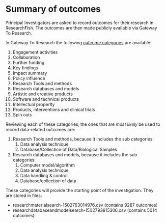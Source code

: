 # Summary of outcomes

Principal Investigators are asked to record outcomes for their research in ResearchFish. The outcomes are then made publicly available via Gateway To Research.

In Gateway To Research the following [outcome categories](http://gtr.rcuk.ac.uk/search/outcomes?term=*&fetchSize=25&selectedSortableField=ty&selectedSortOrder=DESC&fields=acp.d%2Cis.t%2Cprod.t%2Cpol.oid%2Cacp.oid%2Crtp.t%2Cpol.in%2Cprod.i%2Cper.pro.abs%2Cacp.i%2Ccol.org%2Cacp.t%2Cis.d%2Cis.oid%2Ccpro.rtpc%2Cprod.d%2Cstp.oid%2Crtp.i%2Crdm.oid%2Crtp.d%2Ccol.dept%2Cff.d%2Cff.c%2Ccol.pc%2Cpub.t%2Ckf.d%2Cdis.t%2Ccol.oid%2Cpro.t%2Cper.sn%2Corg.orcidId%2Cper.on%2Cff.dept%2Crdm.t%2Corg.n%2Cdis.d%2Cprod.oid%2Cso.cn%2Cdis.i%2Cpro.a%2Cpub.orcidId%2Cpol.gt%2Crdm.i%2Crdm.d%2Cso.oid%2Cper.fnsn%2Cper.org.n%2Cper.pro.t%2Cpro.orcidId%2Cpub.a%2Ccol.d%2Cper.orcidId%2Ccol.c%2Cip.i%2Cpro.gr%2Cpol.i%2Cso.t%2Cper.fn%2Ccol.i%2Cip.t%2Cff.oid%2Cstp.i%2Cso.i%2Ccpro.rcpgm%2Ccpro.hlt%2Ccol.pic%2Cso.d%2Cff.t%2Cip.d%2Cdis.oid%2Cip.oid%2Cstp.d%2Crtp.oid%2Cff.org%2Ckf.oid%2Cstp.t) are available:

1. Engagement activities
1. Collaboration
1. Further funding
1. Key findings
1. Impact summary
1. Policy influence
1. Research Tools and methods
1. Research databases and models
1. Artistic and creative products
1. Software and technical products
1. Intellectual properlty
1. Products, interventions and clinical trials
1. Spin outs

Reviewing each of these categories, the ones that are *most likely* be used to record data-related outcomes are:

1. Research Tools and methods, because it includes the sub categories:
    1. Data analysis technique
    1. Database/Collection of Data/Biological Samples
1. Research databases and models, because it includes the sub categories:
    1. Computer model/algorithm
    1. Data analysis technique
    1. Data handling & control
    1. Database/collection of data

These categories will provide the starting point of the investigation. They are stored in files:
* researchmaterialsearch-1502793014976.csv (contains 9287 outcomes)
* researchdatabaseandmodelsearch-1502793915306.csv (contains 5014 outcomes)
